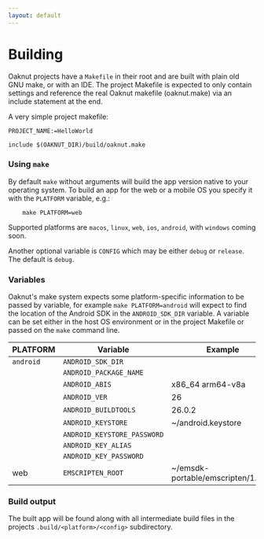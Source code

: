 ```yaml
---
layout: default
---
```

# Building
Oaknut projects have a `Makefile` in their root and are built with plain old
GNU make, or with an IDE. The project Makefile is expected to only contain settings
and reference the real Oaknut makefile (oaknut.make) via an include statement
at the end.

A very simple project makefile:
````
PROJECT_NAME:=HelloWorld

include $(OAKNUT_DIR)/build/oaknut.make
````


### Using `make`

By default `make` without arguments will build the app version native to your
operating system. To build an app for the web or a mobile OS you specify it
with the `PLATFORM` variable, e.g.:
````
    make PLATFORM=web
````
Supported platforms are `macos`, `linux`, `web`, `ios`, `android`,
with `windows` coming soon.

Another optional variable is `CONFIG` which may be either `debug` or `release`.
The default is `debug`.


### Variables

Oaknut's make system expects some platform-specific information to be
passed by variable, for example `make PLATFORM=android` will expect to find
the location of the Android SDK in the `ANDROID_SDK_DIR` variable. A variable
can be set either in the host OS environment or in the project Makefile or
passed on the `make` command line.

| PLATFORM   | Variable               | Example          |
|------------|------------------------|------------------|
| `android`  | `ANDROID_SDK_DIR`      |                  |
|            | `ANDROID_PACKAGE_NAME` |                  |
|            | `ANDROID_ABIS`         | x86_64 arm64-v8a |
|            | `ANDROID_VER`          | 26               |
|            | `ANDROID_BUILDTOOLS`   | 26.0.2           |
|            | `ANDROID_KEYSTORE`     | ~/android.keystore |
|            | `ANDROID_KEYSTORE_PASSWORD` |             |
|            | `ANDROID_KEY_ALIAS`    |                  |
|            | `ANDROID_KEY_PASSWORD` |                  |
| web        | `EMSCRIPTEN_ROOT`      | ~/emsdk-portable/emscripten/1.38.6 |


### Build output

The built app will be found along with all intermediate build files in the
projects `.build/<platform>/<config>` subdirectory.
